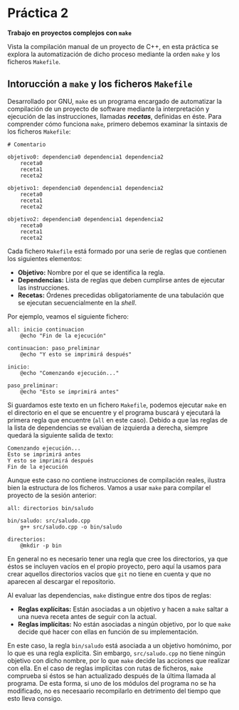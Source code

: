 # Práctica 2

**Trabajo en proyectos complejos con `make`**

Vista la compilación manual de un proyecto de C++, en esta práctica se explora la automatización de dicho proceso mediante la orden `make` y los ficheros `Makefile`.

## Intorucción a `make` y los ficheros `Makefile`

Desarrollado por GNU, `make` es un programa encargado de automatizar la compilación de un proyecto de software mediante la interpretación y ejecución de las instrucciones, llamadas ***recetas***, definidas en éste.
Para comprender cómo funciona `make`, primero debemos examinar la sintaxis de los ficheros `Makefile`:

```make
# Comentario

objetivo0: dependencia0 dependencia1 dependencia2
	receta0
	receta1
	receta2

objetivo1: dependencia0 dependencia1 dependencia2
	receta0
	receta1
	receta2

objetivo2: dependencia0 dependencia1 dependencia2
	receta0
	receta1
	receta2
```

Cada fichero `Makefile` está formado por una serie de reglas que contienen los siguientes elementos:

- **Objetivo:** Nombre por el que se identifica la regla.
- **Dependencias:** Lista de reglas que deben cumplirse antes de ejecutar las instrucciones.
- **Recetas:** Órdenes precedidas obligatoriamente de una tabulación que se ejecutan secuencialmente en la *shell*.

Por ejemplo, veamos el siguiente fichero:

```make
all: inicio continuacion
	@echo "Fin de la ejecución"

continuacion: paso_preliminar
	@echo "Y esto se imprimirá después"

inicio:
	@echo "Comenzando ejecución..."

paso_preliminar:
	@echo "Esto se imprimirá antes"
```

Si guardamos este texto en un fichero `Makefile`, podemos ejecutar `make` en el directorio en el que se encuentre y el programa buscará y ejecutará la primera regla que encuentre (`all` en este caso).
Debido a que las reglas de la lista de dependencias se evalúan de izquierda a derecha, siempre quedará la siguiente salida de texto:

```
Comenzando ejecución...
Esto se imprimirá antes
Y esto se imprimirá después
Fin de la ejecución
```

Aunque este caso no contiene instrucciones de compilación reales, ilustra bien la estructura de los ficheros.
Vamos a usar `make` para compilar el proyecto de la sesión anterior:

```make
all: directorios bin/saludo

bin/saludo: src/saludo.cpp
	g++ src/saludo.cpp -o bin/saludo

directorios:
	@mkdir -p bin
```

En general no es necesario tener una regla que cree los directorios, ya que éstos se incluyen vacíos en el propio proyecto, pero aquí la usamos para crear aquellos directorios vacíos que `git` no tiene en cuenta y que no aparecen al descargar el repositorio.

Al evaluar las dependencias, `make` distingue entre dos tipos de reglas:

- **Reglas explícitas:** Están asociadas a un objetivo y hacen a `make` saltar a una nueva receta antes de seguir con la actual.
- **Reglas implícitas:** No están asociadas a ningún objetivo, por lo que `make` decide qué hacer con ellas en función de su implementación.

En este caso, la regla `bin/saludo` está asociada a un objetivo homónimo, por lo que es una regla explícita.
Sin embargo, `src/saludo.cpp` no tiene ningún objetivo con dicho nombre, por lo que `make` decide las acciones que realizar con ella.
En el caso de reglas implícitas con rutas de ficheros, `make` comprueba si éstos se han actualizado después de la última llamada al programa.
De esta forma, si uno de los módulos del programa no se ha modificado, no es necesaario recompilarlo en detrimento del tiempo que esto lleva consigo.
